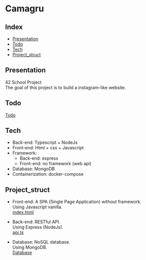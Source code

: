 # Camagru

## Index

* [Presentation](#Presentation)
* [Todo](#Todo)
* [Tech](#Tech)
* [Project_struct](#Project_struct)

## Presentation

42 School Project  
The goal of this project is to build a instagram-like website.

## Todo

[Todo](./todo.md)

## Tech

- Back-end: Typescript + NodeJs
- Front-end: Html + css + Javascript
- Framework:
  - Back-end: express
  - Front-end: no framework (web api)
- Database: MongoDB
- Containerization: docker-compose

## Project_struct

- Front-end: A SPA (Single Page Application) without framework.  
  Using Javascript vanilla.  
  [index.html](./front-end/index.html)

- Back-end: RESTful API.  
  Using Express (NodeJs).  
  [api.ts](./back-end/api.ts)

- Database: NoSQL database.  
  Using MongoDB.  
  [Database](./back-end/src/services/db.service.ts)
